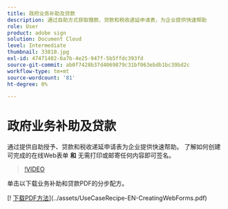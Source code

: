 ```yaml
---
title: 政府业务补助及贷款
description: 通过自助方式获取赠款、贷款和税收递延申请表，为企业提供快速帮助
role: User
product: adobe sign
solution: Document Cloud
level: Intermediate
thumbnail: 33810.jpg
exl-id: 47471402-6a7b-4e25-947f-5b5ffdc393fd
source-git-commit: ab0f7428b37d4069879c31bf063ebdb1bc39bd2c
workflow-type: tm+mt
source-wordcount: '81'
ht-degree: 0%

---
```


# 政府业务补助及贷款

通过提供自助授予、贷款和税收递延申请表为企业提供快速帮助。 了解如何创建可完成的在线Web表单 **和** 无需打印或邮寄任何内容即可签名。

>[!VIDEO](https://video.tv.adobe.com/v/33810?hidetitle=true)

单击以下载业务补助和贷款PDF的分步配方。

[! [下载PDF方法](../assets/acrobat_PDF_96.png)](../assets/UseCaseRecipe-EN-CreatingWebForms.pdf)
